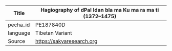 |Title | Hagiography of dPal ldan bla ma Ku ma ra ma ti (1372–1475) 
| --- | --- 
|pecha_id | PE187840D
|language | Tibetan Variant
|Source | https://sakyaresearch.org
